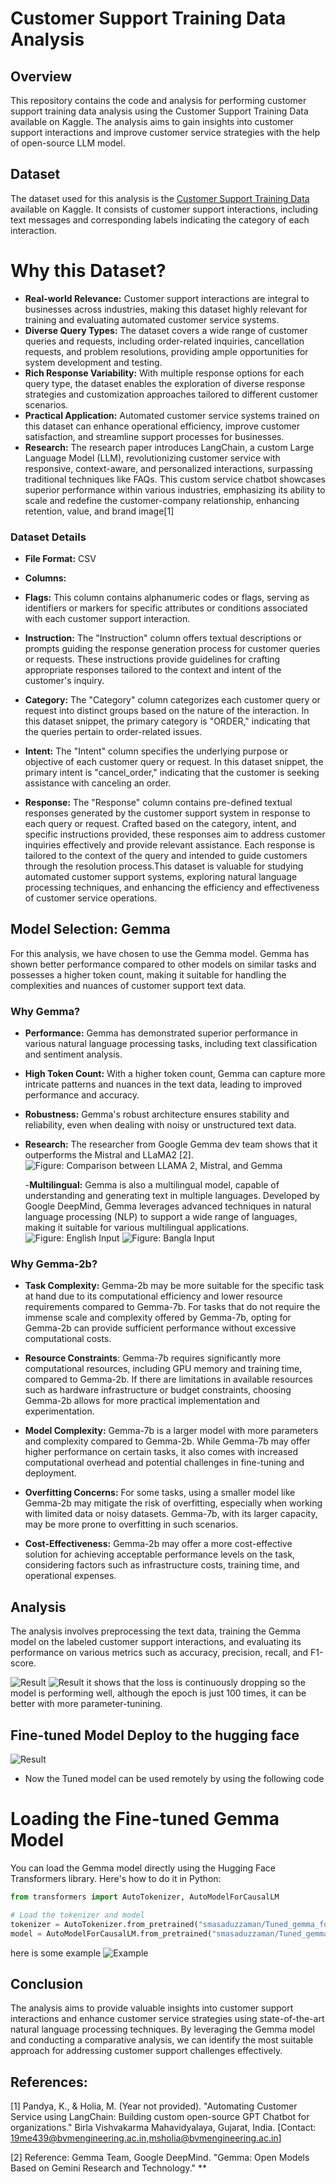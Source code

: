 # Customer Support Training Data Analysis

## Overview
This repository contains the code and analysis for performing customer support training data analysis using the Customer Support Training Data available on Kaggle. The analysis aims to gain insights into customer support interactions and improve customer service strategies with the help of open-source LLM model.

## Dataset
The dataset used for this analysis is the [Customer Support Training Data](https://www.kaggle.com/datasets/talaviyabhavik/customer-support-training-data) available on Kaggle. It consists of customer support interactions, including text messages and corresponding labels indicating the category of each interaction.

# Why this Dataset?
- **Real-world Relevance:** Customer support interactions are integral to businesses across industries, making this dataset highly relevant for training and evaluating automated customer service systems.
- **Diverse Query Types:** The dataset covers a wide range of customer queries and requests, including order-related inquiries, cancellation requests, and problem resolutions, providing ample opportunities for system development and testing.
- **Rich Response Variability:** With multiple response options for each query type, the dataset enables the exploration of diverse response strategies and customization approaches tailored to different customer scenarios.
- **Practical Application:** Automated customer service systems trained on this dataset can enhance operational efficiency, improve customer satisfaction, and streamline support processes for businesses.
- **Research:** The research paper introduces LangChain, a custom Large Language Model (LLM), revolutionizing customer service with responsive, context-aware, and personalized interactions, surpassing traditional techniques like FAQs. This custom service chatbot showcases superior performance within various industries, emphasizing its ability to scale and redefine the customer-company relationship, enhancing retention, value, and brand image[1]

### Dataset Details
- **File Format:** CSV
- **Columns:**
- **Flags:** This column contains alphanumeric codes or flags, serving as identifiers or markers for specific attributes or conditions associated with each customer support interaction.

- **Instruction:** The "Instruction" column offers textual descriptions or prompts guiding the response generation process for customer queries or requests. These instructions provide guidelines for crafting appropriate responses tailored to the context and intent of the customer's inquiry.

- **Category:** The "Category" column categorizes each customer query or request into distinct groups based on the nature of the interaction. In this dataset snippet, the primary category is "ORDER," indicating that the queries pertain to order-related issues.

- **Intent:** The "Intent" column specifies the underlying purpose or objective of each customer query or request. In this dataset snippet, the primary intent is "cancel_order," indicating that the customer is seeking assistance with canceling an order.

- **Response:** The "Response" column contains pre-defined textual responses generated by the customer support system in response to each query or request. Crafted based on the category, intent, and specific instructions provided, these responses aim to address customer inquiries effectively and provide relevant assistance. Each response is tailored to the context of the query and intended to guide customers through the resolution process.This dataset is valuable for studying automated customer support systems, exploring natural language processing techniques, and enhancing the efficiency and effectiveness of customer service operations.

## Model Selection: Gemma
For this analysis, we have chosen to use the Gemma model. Gemma has shown better performance compared to other models on similar tasks and possesses a higher token count, making it suitable for handling the complexities and nuances of customer support text data.

### Why Gemma?
- **Performance:** Gemma has demonstrated superior performance in various natural language processing tasks, including text classification and sentiment analysis.
- **High Token Count:** With a higher token count, Gemma can capture more intricate patterns and nuances in the text data, leading to improved performance and accuracy.
- **Robustness:** Gemma's robust architecture ensures stability and reliability, even when dealing with noisy or unstructured text data.
- **Research:** The researcher from Google Gemma dev team shows that it outperforms the Mistral and LLaMA2 [2].
![Figure: Comparison between LLAMA 2, Mistral, and Gemma](img/Screenshot_5.png)

  -**Multilingual:** Gemma is also a multilingual model, capable of understanding and generating text in multiple languages. Developed by Google DeepMind, Gemma leverages advanced techniques in natural language processing (NLP) to support a wide range of languages, making it suitable for various multilingual applications.
  ![Figure: English Input](img/out1.png) ![Figure: Bangla Input](img/out2.png)

### Why Gemma-2b?
- **Task Complexity:** Gemma-2b may be more suitable for the specific task at hand due to its computational efficiency and lower resource requirements compared to Gemma-7b. For tasks that do not require the immense scale and complexity offered by Gemma-7b, opting for Gemma-2b can provide sufficient performance without excessive computational costs.

- **Resource Constraints**: Gemma-7b requires significantly more computational resources, including GPU memory and training time, compared to Gemma-2b. If there are limitations in available resources such as hardware infrastructure or budget constraints, choosing Gemma-2b allows for more practical implementation and experimentation.

- **Model Complexity:** Gemma-7b is a larger model with more parameters and complexity compared to Gemma-2b. While Gemma-7b may offer higher performance on certain tasks, it also comes with increased computational overhead and potential challenges in fine-tuning and deployment.

- **Overfitting Concerns:** For some tasks, using a smaller model like Gemma-2b may mitigate the risk of overfitting, especially when working with limited data or noisy datasets. Gemma-7b, with its larger capacity, may be more prone to overfitting in such scenarios.

- **Cost-Effectiveness:** Gemma-2b may offer a more cost-effective solution for achieving acceptable performance levels on the task, considering factors such as infrastructure costs, training time, and operational expenses.

## Analysis
The analysis involves preprocessing the text data, training the Gemma model on the labeled customer support interactions, and evaluating its performance on various metrics such as accuracy, precision, recall, and F1-score.

![Result](img/tb.png)
![Result](img/tb1.png)
it shows that the loss is continuously dropping so the model is performing well, although the epoch is just 100 times, it can be better with more parameter-tunining.

## Fine-tuned Model Deploy to the hugging face
![Result](img/deploy.png)

- Now the Tuned model can be used remotely by using the following code
# Loading the Fine-tuned Gemma Model

You can load the Gemma model directly using the Hugging Face Transformers library. Here's how to do it in Python:

```python
from transformers import AutoTokenizer, AutoModelForCausalLM

# Load the tokenizer and model
tokenizer = AutoTokenizer.from_pretrained("smasaduzzaman/Tuned_gemma_for_customer_service_bot")
model = AutoModelForCausalLM.from_pretrained("smasaduzzaman/Tuned_gemma_for_customer_service_bot")
```
here is some example
![Example](img/example.png)
## Conclusion
The analysis aims to provide valuable insights into customer support interactions and enhance customer service strategies using state-of-the-art natural language processing techniques. By leveraging the Gemma model and conducting a comparative analysis, we can identify the most suitable approach for addressing customer support challenges effectively.



## References:
[1] Pandya, K., & Holia, M. (Year not provided). "Automating Customer Service using LangChain: Building custom open-source GPT Chatbot for organizations." Birla Vishvakarma Mahavidyalaya, Gujarat, India. [Contact: 19me439@bvmengineering.ac.in,msholia@bvmengineering.ac.in]

[2] Reference: Gemma Team, Google DeepMind. "Gemma: Open Models Based on Gemini Research and Technology."
**
